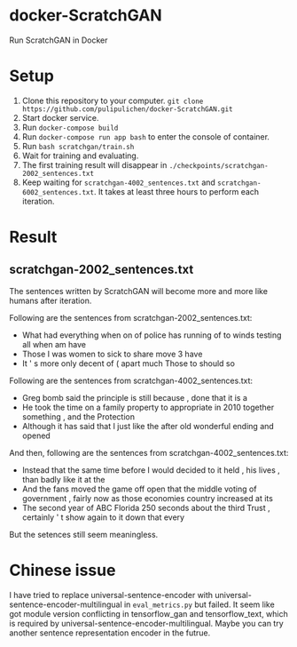 # docker-ScratchGAN
Run ScratchGAN in Docker

# Setup

1. Clone this repository to your computer. `git clone https://github.com/pulipulichen/docker-ScratchGAN.git`
2. Start docker service.
3. Run `docker-compose build`
4. Run `docker-compose run app bash` to enter the console of container.
5. Run `bash scratchgan/train.sh`
6. Wait for training and evaluating.
7. The first training result will disappear in `./checkpoints/scratchgan-2002_sentences.txt`
8. Keep waiting for `scratchgan-4002_sentences.txt` and `scratchgan-6002_sentences.txt`. It takes at least three hours to perform each iteration.

# Result

## scratchgan-2002_sentences.txt

The sentences written by ScratchGAN will become more and more like humans after iteration. 

Following are the sentences from scratchgan-2002_sentences.txt:
- What had everything when on of police has running of to winds testing all when am have
- Those I was women to sick to share move 3 have 
- It ' s more only decent of ( apart much Those to should so   

Following are the sentences from scratchgan-4002_sentences.txt:
- Greg bomb said the principle is still because , done that it is a 
- He took the time on a family property to appropriate in 2010 together something , and the Protection 
- Although it has said that I just like the after old wonderful ending and opened

And then, following are the sentences from scratchgan-4002_sentences.txt:
- Instead that the same time before I would decided to it held , his lives , than badly like it at the  
- And the fans moved the game off open that the middle voting of government , fairly now as those economies country increased at its   
- The second year of ABC Florida 250 seconds about the third Trust , certainly ' t show again to it down that every

But the setences still seem meaningless.

# Chinese issue

I have tried to replace universal-sentence-encoder with universal-sentence-encoder-multilingual in `eval_metrics.py` but failed. It seem like got module version conflicting in tensorflow_gan and tensorflow_text, which is required by universal-sentence-encoder-multilingual. Maybe you can try another sentence representation encoder in the futrue.